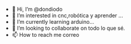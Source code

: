 - 👋 Hi, I’m @dondiodo
- 👀 I’m interested in cnc,robótica y aprender ...
- 🌱 I’m currently learning arduino...
- 💞️ I’m looking to collaborate on todo lo que sé.
- 📫 How to reach me correo 

